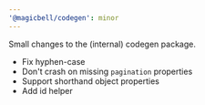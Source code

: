 ```yaml
---
'@magicbell/codegen': minor
---
```


Small changes to the (internal) codegen package.

- Fix hyphen-case
- Don't crash on missing `pagination` properties
- Support shorthand object properties
- Add id helper
